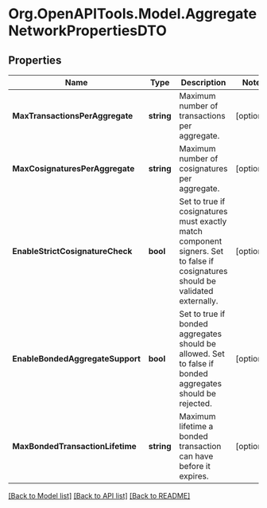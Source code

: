# Org.OpenAPITools.Model.AggregateNetworkPropertiesDTO

## Properties

Name | Type | Description | Notes
------------ | ------------- | ------------- | -------------
**MaxTransactionsPerAggregate** | **string** | Maximum number of transactions per aggregate. | [optional] 
**MaxCosignaturesPerAggregate** | **string** | Maximum number of cosignatures per aggregate. | [optional] 
**EnableStrictCosignatureCheck** | **bool** | Set to true if cosignatures must exactly match component signers. Set to false if cosignatures should be validated externally. | [optional] 
**EnableBondedAggregateSupport** | **bool** | Set to true if bonded aggregates should be allowed. Set to false if bonded aggregates should be rejected. | [optional] 
**MaxBondedTransactionLifetime** | **string** | Maximum lifetime a bonded transaction can have before it expires. | [optional] 

[[Back to Model list]](../README.md#documentation-for-models) [[Back to API list]](../README.md#documentation-for-api-endpoints) [[Back to README]](../README.md)

